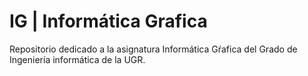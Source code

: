 # IG | Informática Grafica
Repositorio dedicado a la asignatura Informática Gŕafica del Grado de Ingeniería informática de la UGR.
